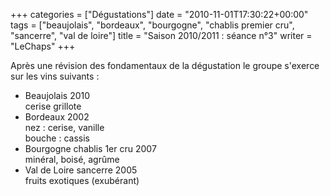 +++
categories = ["Dégustations"]
date = "2010-11-01T17:30:22+00:00"
tags = ["beaujolais", "bordeaux", "bourgogne", "chablis premier cru", "sancerre", "val de loire"] 
title = "Saison 2010/2011 : séance n°3"
writer = "LeChaps"
+++

Après une révision des fondamentaux de la dégustation le groupe s'exerce sur les vins suivants :

* Beaujolais 2010  
cerise grillote
* Bordeaux 2002  
nez : cerise, vanille  
bouche :  cassis
* Bourgogne chablis 1er cru 2007  
minéral, boisé, agrûme
* Val de Loire sancerre 2005  
fruits exotiques (exubérant)
